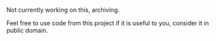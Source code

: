 Not currently working on this, archiving.

Feel free to use code from this project if it is useful to you, consider it in public domain.
